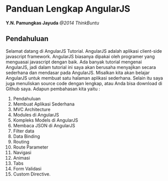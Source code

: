# Panduan Lengkap AngularJS
**Y.N. Pamungkas Jayuda** *@2014 ThinkBuntu*
## Pendahuluan

Selamat datang di AngularJS Tutorial. AngularJS adalah aplikasi client-side javascript framework. AngularJS biasanya dipakai oleh programer yang menguasai javascript dengan baik. Ada banyak tutorial mengenai AngularJS, jadi dalam tutorial ini saya akan berusaha menyajikan secara sederhana dan mendasar pada AngularJS. Misalkan kita akan belajar AngularJS untuk membuat satu halaman aplikasi sederhana. Selain itu saya juga menuliskan source code dengan lengkap, atau Anda bisa download di Github saya. Adapun pembahasan kita yaitu :

1. Pendahuluan
2. Membuat Aplikasi Sederhana
3. MVC Architecture 
4. Modules di AngularJS
5. Kompleks Models di AngularJS
6. Membaca JSON di AngularJS
7. Filter data
8. Data Binding
9. Routing
10. Route Parameter
11. Navigasi
12. Animasi
13. Tabs
14. Form Validasi
15. Custom Directive.


